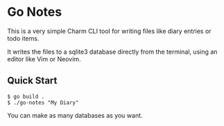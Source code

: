 # Go Notes

This is a very simple Charm CLI tool for writing files like diary entries or todo items. 

It writes the files to a sqlite3 database directly from the terminal, using an editor like Vim or Neovim.

## Quick Start

```
$ go build .
$ ./go-notes "My Diary"
```

You can make as many databases as you want.
